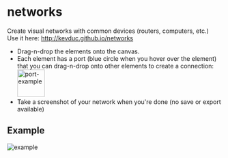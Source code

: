 # networks

Create visual networks with common devices (routers, computers, etc.)  
Use it here: http://kevduc.github.io/networks

- Drag-n-drop the elements onto the canvas.
- Each element has a port (blue circle when you hover over the element) that you can drag-n-drop onto other elements to create a connection:  
  <img src="https://user-images.githubusercontent.com/64347790/113188081-85385580-9251-11eb-8ac4-8aea4d3b51a9.png" title="port-example" height="64"/>
- Take a screenshot of your network when you're done (no save or export available)

## Example

<img src="https://user-images.githubusercontent.com/64347790/113187962-620da600-9251-11eb-897a-63ee6443db8e.png" title="example"/>
